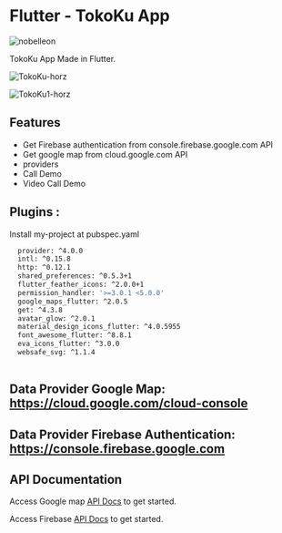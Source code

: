 # Flutter - TokoKu App

<p align="left"> <img src="https://komarev.com/ghpvc/?username=Nobelleon&label=Profile%20views&color=0e75b6&style=flat" alt="nobelleon" /> </p>

TokoKu App Made in Flutter.

![TokoKu-horz](https://github.com/nobelleon/TokoKu-app/assets/76748114/c14ffa78-d565-4bd2-b45a-c3c101215015)

![TokoKu1-horz](https://github.com/nobelleon/TokoKu-app/assets/76748114/89f5f417-5c1c-48b5-be0b-1d82111cc054)

## Features

- Get Firebase authentication from console.firebase.google.com  API
- Get google map from cloud.google.com  API
- providers
- Call Demo
- Video Call Demo

## Plugins :

Install my-project at pubspec.yaml

```bash
  provider: ^4.0.0 
  intl: ^0.15.8  
  http: ^0.12.1  
  shared_preferences: ^0.5.3+1 
  flutter_feather_icons: ^2.0.0+1
  permission_handler: '>=3.0.1 <5.0.0'
  google_maps_flutter: ^2.0.5
  get: ^4.3.8
  avatar_glow: ^2.0.1
  material_design_icons_flutter: ^4.0.5955
  font_awesome_flutter: ^8.8.1
  eva_icons_flutter: ^3.0.0
  websafe_svg: ^1.1.4
 
```

## Data Provider Google Map: https://cloud.google.com/cloud-console
## Data Provider Firebase Authentication: https://console.firebase.google.com
    
## API Documentation

Access Google map [API Docs](https://cloud.google.com/docs/) to get started.

Access Firebase [API Docs](https://firebase.google.com/docs?hl=id) to get started.

